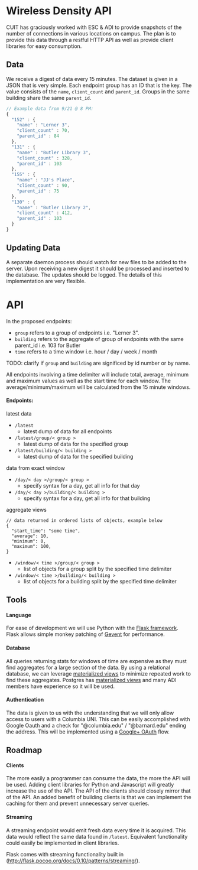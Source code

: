 
# Wireless Density API

CUIT has graciously worked with ESC & ADI to provide snapshots of the number of connections in various locations on campus.
The plan is to provide this data through a restful HTTP API as well as provide client libraries for easy consumption.

## Data

We receive a digest of data every 15 minutes.
The dataset is given in a JSON that is very simple.
Each endpoint group has an ID that is the key.
The value consists of the `name`, `client_count` and `parent_id`.
Groups in the same building share the same `parent_id`.

```js
// Example data from 9/21 @ 8 PM:
{
  "152" : {
    "name" : "Lerner 3",
    "client_count" : 70,
    "parent_id" : 84
  },
  "131" : {
    "name" : "Butler Library 3",
    "client_count" : 328,
    "parent_id" : 103
  },
  "155" : {
    "name" : "JJ's Place",
    "client_count" : 90,
    "parent_id" : 75
  },
  "130" : {
    "name" : "Butler Library 2",
    "client_count" : 412,
    "parent_id" : 103
  }
}
```






## Updating Data

A separate daemon process should watch for new files to be added to the server.
Upon receiving a new digest it should be processed and inserted to the database.
The updates should be logged.
The details of this implementation are very flexible.



# API

In the proposed endpoints:

- `group` refers to a group of endpoints i.e. "Lerner 3".
- `building` refers to the aggregate of group of endpoints with the same parent_id i.e. 103 for Butler
- `time` refers to a time window i.e. hour / day / week / month

TODO: clarify if `group` and `building` are significed by id number or by name.


All endpoints involving a time delimiter will include total, average, minimum and maximum values as well as the start time for each window.
The average/minimum/maximum will be calculated from the 15 minute windows.


#### Endpoints:

latest data

- `/latest`
  - latest dump of data for all endpoints
- `/latest/group/< group >`
  - latest dump of data for the specified group
- `/latest/building/< building >`
  - latest dump of data for the specified building

data from exact window

- `/day/< day >/group/< group >`
  - specify syntax for a day, get all info for that day
- `/day/< day >/building/< building >`
  - specify syntax for a day, get all info for that building


aggregate views

```
// data returned in ordered lists of objects, example below
{
  "start_time": "some time",
  "average": 10,
  "minimum": 0,
  "maximum": 100,
}
```

- `/window/< time >/group/< group >`
  - list of objects for a group split by the specified time delimiter
- `/window/< time >/building/< building >`
  - list of objects for a building split by the specified time delimiter









## Tools

#### Language

For ease of development we will use Python with the [Flask framework](http://flask.pocoo.org/).
Flask allows simple monkey patching of [Gevent](http://www.gevent.org/) for performance.


#### Database

All queries returning stats for windows of time are expensive as they must find aggregates for a large section of the data.
By using a relational database, we can leverage [materialized views](http://en.wikipedia.org/wiki/Materialized_view) to minimize repeated work to find these aggregates.
Postgres has [materialized views](https://wiki.postgresql.org/wiki/Materialized_Views) and many ADI members have experience so it will be used.

#### Authentication

The data is given to us with the understanding that we will only allow access to users with a Columbia UNI.
This can be easily accomplished with Google Oauth and a check for "@columbia.edu" / "@barnard.edu" ending the address.
This will be implemented using a [Google+ OAuth](https://developers.google.com/+/web/signin/) flow.







## Roadmap

#### Clients

The more easily a programmer can consume the data, the more the API will be used.
Adding client libraries for Python and Javascript will greatly increase the use of the API.
The API of the clients should closely mirror that of the API.
An added benefit of building clients is that we can implement the caching for them and prevent unnecessary server queries.



#### Streaming

A streaming endpoint would emit fresh data every time it is acquired.
This data would reflect the same data found in `/latest`.
Equivalent functionality could easily be implemented in client libraries.

Flask comes with streaming functionality built in (http://flask.pocoo.org/docs/0.10/patterns/streaming/).


